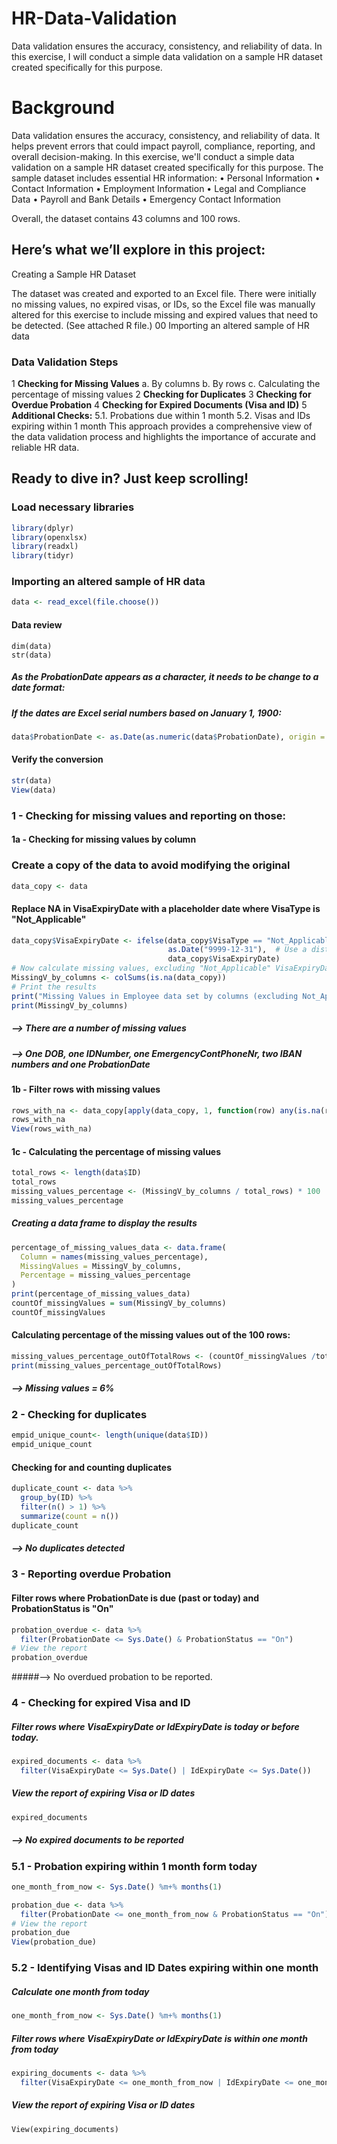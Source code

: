 # HR-Data-Validation
Data validation ensures the accuracy, consistency, and reliability of data. In this exercise, I will conduct a simple data validation on a sample HR dataset created specifically for this purpose. 

# Background
Data validation ensures the accuracy, consistency, and reliability of data. It helps prevent errors that could impact payroll, compliance, reporting, and overall decision-making. In this exercise, we'll conduct a simple data validation on a sample HR dataset created specifically for this purpose. The sample dataset includes essential HR information:
•	Personal Information
•	Contact Information
•	Employment Information
•	Legal and Compliance Data
•	Payroll and Bank Details
•	Emergency Contact Information

Overall, the dataset contains 43 columns and 100 rows.
## **Here’s what we’ll explore in this project:**
Creating a Sample HR Dataset

The dataset was created and exported to an Excel file. There were initially no missing values, no expired visas, or IDs, so the Excel file was manually altered for this exercise to include missing and expired values that need to be detected. (See attached R file.)
 00 Importing an altered sample of HR data
### **Data Validation Steps**
1 **Checking for Missing Values**
a. By columns
b. By rows
c. Calculating the percentage of missing values
2 **Checking for Duplicates**
3 **Checking for Overdue Probation**
4 **Checking for Expired Documents (Visa and ID)**
5 **Additional Checks:**
5.1. Probations due within 1 month
5.2. Visas and IDs expiring within 1 month
This approach provides a comprehensive view of the data validation process and highlights the importance of accurate and reliable HR data.

## **Ready to dive in? Just keep scrolling!**

### Load necessary libraries
```r
library(dplyr)
library(openxlsx)
library(readxl)
library(tidyr)
```
### Importing an altered sample of HR data
```r
data <- read_excel(file.choose())
```
#### Data review
```
dim(data)
str(data)
```
##### As the ProbationDate appears as a character, it needs to be change to a date format:
##### If the dates are Excel serial numbers based on January 1, 1900:
```r
data$ProbationDate <- as.Date(as.numeric(data$ProbationDate), origin = "1899-12-30")
```
#### Verify the conversion
```r
str(data) 
View(data)
```
### 1 - Checking for missing values and reporting on those:
####  1a - Checking for missing values by column 

### Create a copy of the data to avoid modifying the original
```r
data_copy <- data
```
#### Replace NA in VisaExpiryDate with a placeholder date where VisaType is "Not_Applicable"
```r
data_copy$VisaExpiryDate <- ifelse(data_copy$VisaType == "Not_Applicable" & is.na(data_copy$VisaExpiryDate),
                                   as.Date("9999-12-31"),  # Use a distant future date as a placeholder
                                   data_copy$VisaExpiryDate)
# Now calculate missing values, excluding "Not_Applicable" VisaExpiryDate cases
MissingV_by_columns <- colSums(is.na(data_copy))
# Print the results
print("Missing Values in Employee data set by columns (excluding Not_Applicable VisaExpiryDate):")
print(MissingV_by_columns)
```
##### --> There are a number of missing values
##### --> One DOB, one IDNumber, one  EmergencyContPhoneNr, two IBAN numbers and one ProbationDate 

#### 1b -  Filter rows with missing values
```r
rows_with_na <- data_copy[apply(data_copy, 1, function(row) any(is.na(row))), ]
rows_with_na
View(rows_with_na)
```
#### 1c - Calculating the percentage of missing values
```r
total_rows <- length(data$ID)
total_rows
missing_values_percentage <- (MissingV_by_columns / total_rows) * 100
missing_values_percentage
```
##### Creating a data frame to display the results 
```r
percentage_of_missing_values_data <- data.frame(
  Column = names(missing_values_percentage),
  MissingValues = MissingV_by_columns,
  Percentage = missing_values_percentage
)
print(percentage_of_missing_values_data)
countOf_missingValues = sum(MissingV_by_columns)
countOf_missingValues
```
#### Calculating percentage of the missing values out of the 100 rows:
```r
missing_values_percentage_outOfTotalRows <- (countOf_missingValues /total_rows ) * 100
print(missing_values_percentage_outOfTotalRows)
```
##### --> Missing values = 6%


### 2 - Checking for duplicates
```r
empid_unique_count<- length(unique(data$ID))
empid_unique_count
```
#### Checking for and counting duplicates
```r
duplicate_count <- data %>%
  group_by(ID) %>%
  filter(n() > 1) %>%
  summarize(count = n())
duplicate_count
```
##### --> No duplicates detected

### 3 - Reporting overdue Probation  
#### Filter rows where ProbationDate is due (past or today) and ProbationStatus is "On"
```r
probation_overdue <- data %>%
  filter(ProbationDate <= Sys.Date() & ProbationStatus == "On")
# View the report
probation_overdue
```
#####--> No overdued probation to be reported. 

### 4 - Checking for expired Visa and ID 
##### Filter rows where VisaExpiryDate or IdExpiryDate is today or  before today.
```r
expired_documents <- data %>%
  filter(VisaExpiryDate <= Sys.Date() | IdExpiryDate <= Sys.Date())
```
##### View the report of expiring Visa or ID dates
```r
expired_documents
```
##### --> No expired documents to be reported

### 5.1 - Probation expiring within 1 month form today
```r
one_month_from_now <- Sys.Date() %m+% months(1)

probation_due <- data %>%
  filter(ProbationDate <= one_month_from_now & ProbationStatus == "On")
# View the report
probation_due
View(probation_due)
```
### 5.2 -  Identifying Visas and ID Dates expiring within one month
##### Calculate one month from today
```r
one_month_from_now <- Sys.Date() %m+% months(1)
```
##### Filter rows where VisaExpiryDate or IdExpiryDate is within one month from today
```r
expiring_documents <- data %>%
  filter(VisaExpiryDate <= one_month_from_now | IdExpiryDate <= one_month_from_now)
```
##### View the report of expiring Visa or ID dates
```expiring_documents
View(expiring_documents)
```
